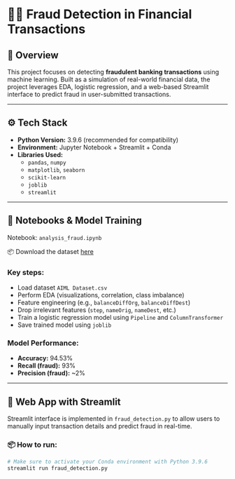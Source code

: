# 🕵️‍♂️ Fraud Detection in Financial Transactions

## 📌 Overview

This project focuses on detecting **fraudulent banking transactions** using machine learning. Built as a simulation of real-world financial data, the project leverages EDA, logistic regression, and a web-based Streamlit interface to predict fraud in user-submitted transactions.

---

## ⚙️ Tech Stack

- **Python Version:** 3.9.6 (recommended for compatibility)
- **Environment:** Jupyter Notebook + Streamlit + Conda
- **Libraries Used:**
  - `pandas`, `numpy`
  - `matplotlib`, `seaborn`
  - `scikit-learn`
  - `joblib`
  - `streamlit`

---

## 🧪 Notebooks & Model Training

Notebook: `analysis_fraud.ipynb`

📦 Download the dataset [here](https://drive.google.com/file/d/1d-ojJ5jn-6hH3duF54wUhiFh0sfWNtKW/view?usp=sharing)
### Key steps:
- Load dataset `AIML Dataset.csv`
- Perform EDA (visualizations, correlation, class imbalance)
- Feature engineering (e.g., `balanceDiffOrg`, `balanceDiffDest`)
- Drop irrelevant features (`step`, `nameOrig`, `nameDest`, etc.)
- Train a logistic regression model using `Pipeline` and `ColumnTransformer`
- Save trained model using `joblib`

### Model Performance:
- **Accuracy:** 94.53%
- **Recall (fraud):** 93%
- **Precision (fraud):** ~2%

---

## 📱 Web App with Streamlit

Streamlit interface is implemented in `fraud_detection.py` to allow users to manually input transaction details and predict fraud in real-time.

### 📦 How to run:

```bash
# Make sure to activate your Conda environment with Python 3.9.6
streamlit run fraud_detection.py
